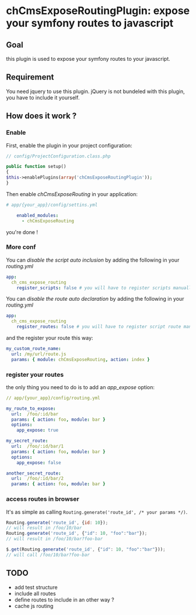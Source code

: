 chCmsExposeRoutingPlugin: expose your symfony routes to javascript
==================================================================

Goal
----

this plugin is used to expose your symfony routes to your javascript.

Requirement
-----------

You need jquery to use this plugin. jQuery is not bundeled with this plugin, you have to include it yourself.

How does it work ?
------------------

### Enable

First, enable the plugin in your project configuration:

```php
// config/ProjectConfiguration.class.php

public function setup()
{
$this->enablePlugins(array('chCmsExposeRoutingPlugin'));
}
```

Then enable *chCmsExposeRouting* in your application:

```yml
# app/{your_app}/config/settins.yml

    enabled_modules:
      - chCmsExposeRouting
```

you're done !

### More conf

You can *disable the script auto inclusion* by adding the following in your *routing.yml*

```yml
app:
  ch_cms_expose_routing
    register_scripts: false # you will have to register scripts manually
```

You can *disable the route auto declaration* by adding the following in your *routing.yml*

```yml
app:
  ch_cms_expose_routing
    register_routes: false # you will have to register script route manually
```

and the register your route this way:

```yml
my_custom_route_name:
  url: /my/url/route.js
  params: { module: chCmsExposeRouting, action: index }
```

### register your routes

the only thing you need to do is to add an _app_expose_ option:

```yml
// app/{your_app}/config/routing.yml

my_route_to_expose:
  url:  /foo/:id/bar
  params: { action: foo, module: bar }
  options:
    app_expose: true

my_secret_route:
  url:  /foo/:id/bar/1
  params: { action: foo, module: bar }
  options:
    app_expose: false

another_secret_route:
  url:  /foo/:id/bar/2
  params: { action: foo, module: bar }
```

### access routes in browser

It's as simple as calling `Routing.generate('route_id', /* your params */)`.

```js
Routing.generate('route_id', {id: 10});
// will result in /foo/10/bar
Routing.generate('route_id', {"id": 10, "foo":"bar"});
// will result in /foo/10/bar?foo-bar

$.get(Routing.generate('route_id', {"id": 10, "foo":"bar"}));
// will call /foo/10/bar?foo-bar
```

TODO
----

* add test structure
* include all routes
* define routes to include in an other way ?
* cache js routing
